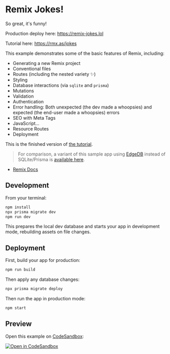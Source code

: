 # Remix Jokes!

So great, it's funny!

Production deploy here: https://remix-jokes.lol

Tutorial here: https://rmx.as/jokes

This example demonstrates some of the basic features of Remix, including:

- Generating a new Remix project
- Conventional files
- Routes (including the nested variety ✨)
- Styling
- Database interactions (via `sqlite` and `prisma`)
- Mutations
- Validation
- Authentication
- Error handling: Both unexpected (the dev made a whoopsies) and expected (the end-user made a whoopsies) errors
- SEO with Meta Tags
- JavaScript...
- Resource Routes
- Deployment

This is the finished version of [the tutorial](https://remix.run/tutorials/jokes).

> For comparison, a variant of this sample app using [EdgeDB](https://www.edgedb.com) instead of SQLite/Prisma is [available here](https://github.com/edgedb/edgedb-examples/tree/main/remix).

- [Remix Docs](https://remix.run/docs)

## Development

From your terminal:

```sh
npm install
npx prisma migrate dev
npm run dev
```

This prepares the local dev database and starts your app in development mode, rebuilding assets on file changes.

## Deployment

First, build your app for production:

```sh
npm run build
```

Then apply any database changes:

```sh
npx prisma migrate deploy
```

Then run the app in production mode:

```sh
npm start
```

## Preview

Open this example on [CodeSandbox](https://codesandbox.com):

[![Open in CodeSandbox](https://codesandbox.io/static/img/play-codesandbox.svg)](https://codesandbox.io/s/github/remix-run/examples/tree/main/_official-jokes)
